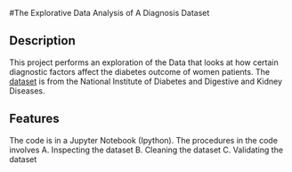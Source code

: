 #The Explorative Data Analysis of A Diagnosis Dataset

## Description

This project performs an exploration of the Data that looks at how certain diagnostic factors affect the diabetes outcome of women patients. The [dataset](https://www.kaggle.com/datasets/uciml/pima-indians-diabetes-database) is from the National Institute of Diabetes and Digestive and Kidney Diseases.

## Features
The code is in a Jupyter Notebook (Ipython). The procedures in the code involves
A. Inspecting the dataset
B. Cleaning the dataset
C. Validating the dataset

